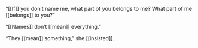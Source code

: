 “[[If]] you don’t name me, what part of you belongs to me? What part of me [[belongs]] to you?”

“[[Names]] don’t [[mean]] everything.”

“They [[mean]] something,” she [[insisted]].